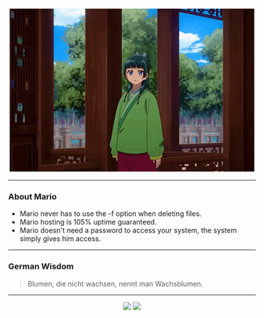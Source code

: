 <p align="center">
  <img src="assets/maomao.gif" />
</p>

---

### About Mario
- Mario never has to use the -f option when deleting files.
- Mario hosting is 105% uptime guaranteed.
- Mario doesn't need a password to access your system, the system simply gives him access.

---

### German Wisdom
> Blumen, die nicht wachsen, nennt man Wachsblumen.

---

<p align="center">
  <a>
    <img height="180em" src="https://github-readme-stats-eight-theta.vercel.app/api?username=Torfkopp&show_icons=true&theme=dark&include_all_commits=true&count_private=true"/>
  </a>
  <a href="https://github.com/Torfkopp?tab=repositories">
    <img height="180em" src="https://github-readme-stats-eight-theta.vercel.app/api/top-langs/?username=torfkopp&layout=compact&theme=dark&langs_count=8&hide=java"/>
  </a>
</p>
